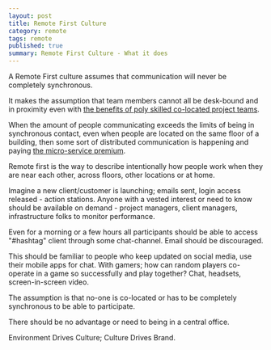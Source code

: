```yaml
---
layout: post
title: Remote First Culture
category: remote
tags: remote
published: true
summary: Remote First Culture - What it does
---
```


A Remote First culture assumes that communication will never be completely synchronous.

It makes the assumption that team members cannot all be desk-bound and in proximity even with [the benefits of poly skilled co-located project teams](http://spin.atomicobject.com/2011/08/11/the-benefits-of-poly-skilled-co-located-project-teams/).

When the amount of people communicating exceeds the limits of being in synchronous contact, even when people are located on the same floor of a building, then some sort of distributed communication is happening and paying [the micro-service premium](http://martinfowler.com/bliki/MicroservicePremium.html).

Remote first is the way to describe intentionally how people work when they are near each other, across floors, other locations or at home.

Imagine a new client/customer is launching; emails sent, login access released - action stations. Anyone with a vested interest or need to know should be available on demand - project managers, client managers, infrastructure folks to monitor performance.

Even for a morning or a few hours all participants should be able to access "#hashtag" client through some chat-channel. Email should be discouraged.

This should be familiar to people who keep updated on social media, use their mobile apps for chat. With gamers;
how can random players co-operate in a game so successfully and play together? Chat, headsets, screen-in-screen video.

The assumption is that no-one is co-located or has to be completely synchronous to be able to participate.

There should be no advantage or need to being in a central office.

Environment Drives Culture; Culture Drives Brand.